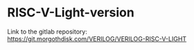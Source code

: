 # RISC-V-Light-version

Link to the gitlab repository: https://git.morgothdisk.com/VERILOG/VERILOG-RISC-V-LIGHT
